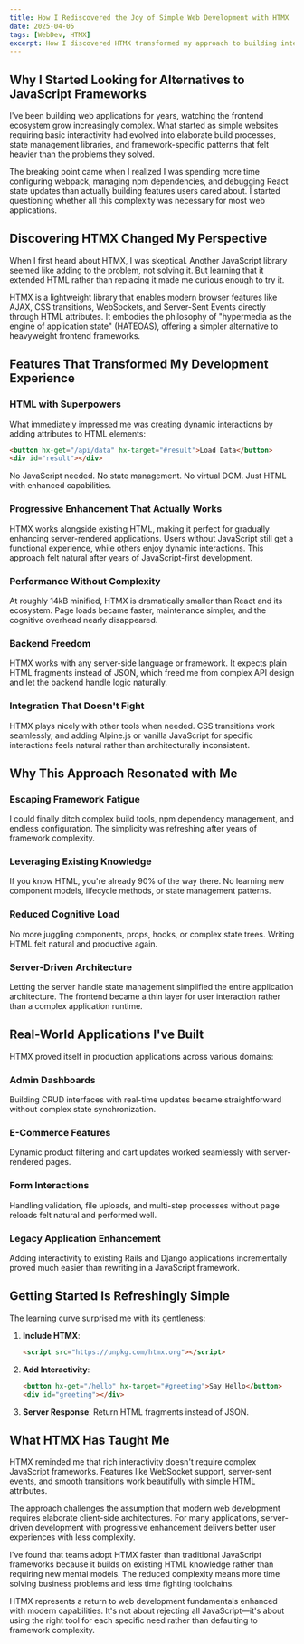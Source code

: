 ```yaml
---
title: How I Rediscovered the Joy of Simple Web Development with HTMX
date: 2025-04-05
tags: [WebDev, HTMX]
excerpt: How I discovered HTMX transformed my approach to building interactive web applications by embracing HTML's potential instead of fighting JavaScript complexity.
---
```


## Why I Started Looking for Alternatives to JavaScript Frameworks

I've been building web applications for years, watching the frontend ecosystem grow increasingly complex. What started as simple websites requiring basic interactivity had evolved into elaborate build processes, state management libraries, and framework-specific patterns that felt heavier than the problems they solved.

The breaking point came when I realized I was spending more time configuring webpack, managing npm dependencies, and debugging React state updates than actually building features users cared about. I started questioning whether all this complexity was necessary for most web applications.

## Discovering HTMX Changed My Perspective

When I first heard about HTMX, I was skeptical. Another JavaScript library seemed like adding to the problem, not solving it. But learning that it extended HTML rather than replacing it made me curious enough to try it.

HTMX is a lightweight library that enables modern browser features like AJAX, CSS transitions, WebSockets, and Server-Sent Events directly through HTML attributes. It embodies the philosophy of "hypermedia as the engine of application state" (HATEOAS), offering a simpler alternative to heavyweight frontend frameworks.

## Features That Transformed My Development Experience

### HTML with Superpowers

What immediately impressed me was creating dynamic interactions by adding attributes to HTML elements:

```html
<button hx-get="/api/data" hx-target="#result">Load Data</button>
<div id="result"></div>
```

No JavaScript needed. No state management. No virtual DOM. Just HTML with enhanced capabilities.

### Progressive Enhancement That Actually Works

HTMX works alongside existing HTML, making it perfect for gradually enhancing server-rendered applications. Users without JavaScript still get a functional experience, while others enjoy dynamic interactions. This approach felt natural after years of JavaScript-first development.

### Performance Without Complexity

At roughly 14kB minified, HTMX is dramatically smaller than React and its ecosystem. Page loads became faster, maintenance simpler, and the cognitive overhead nearly disappeared.

### Backend Freedom

HTMX works with any server-side language or framework. It expects plain HTML fragments instead of JSON, which freed me from complex API design and let the backend handle logic naturally.

### Integration That Doesn't Fight

HTMX plays nicely with other tools when needed. CSS transitions work seamlessly, and adding Alpine.js or vanilla JavaScript for specific interactions feels natural rather than architecturally inconsistent.

## Why This Approach Resonated with Me

### Escaping Framework Fatigue

I could finally ditch complex build tools, npm dependency management, and endless configuration. The simplicity was refreshing after years of framework complexity.

### Leveraging Existing Knowledge

If you know HTML, you're already 90% of the way there. No learning new component models, lifecycle methods, or state management patterns.

### Reduced Cognitive Load

No more juggling components, props, hooks, or complex state trees. Writing HTML felt natural and productive again.

### Server-Driven Architecture

Letting the server handle state management simplified the entire application architecture. The frontend became a thin layer for user interaction rather than a complex application runtime.

## Real-World Applications I've Built

HTMX proved itself in production applications across various domains:

### Admin Dashboards
Building CRUD interfaces with real-time updates became straightforward without complex state synchronization.

### E-Commerce Features
Dynamic product filtering and cart updates worked seamlessly with server-rendered pages.

### Form Interactions
Handling validation, file uploads, and multi-step processes without page reloads felt natural and performed well.

### Legacy Application Enhancement
Adding interactivity to existing Rails and Django applications incrementally proved much easier than rewriting in a JavaScript framework.

## Getting Started Is Refreshingly Simple

The learning curve surprised me with its gentleness:

1. **Include HTMX**:
   ```html
   <script src="https://unpkg.com/htmx.org"></script>
   ```

2. **Add Interactivity**:
   ```html
   <button hx-get="/hello" hx-target="#greeting">Say Hello</button>
   <div id="greeting"></div>
   ```

3. **Server Response**: Return HTML fragments instead of JSON.

## What HTMX Has Taught Me

HTMX reminded me that rich interactivity doesn't require complex JavaScript frameworks. Features like WebSocket support, server-sent events, and smooth transitions work beautifully with simple HTML attributes.

The approach challenges the assumption that modern web development requires elaborate client-side architectures. For many applications, server-driven development with progressive enhancement delivers better user experiences with less complexity.

I've found that teams adopt HTMX faster than traditional JavaScript frameworks because it builds on existing HTML knowledge rather than requiring new mental models. The reduced complexity means more time solving business problems and less time fighting toolchains.

HTMX represents a return to web development fundamentals enhanced with modern capabilities. It's not about rejecting all JavaScript—it's about using the right tool for each specific need rather than defaulting to framework complexity.